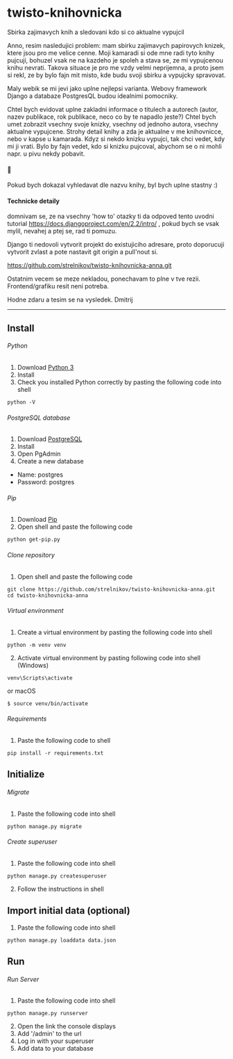 # twisto-knihovnicka
Sbirka zajimavych knih a sledovani kdo si co aktualne vypujcil

Anno, resim nasledujici problem: mam sbirku zajimavych papirovych knizek,
ktere jsou pro me velice cenne. Moji kamaradi si ode mne radi tyto knihy pujcuji,
bohuzel vsak ne na kazdeho je spoleh a stava se, ze mi vypujcenou knihu nevrati.
Takova situace je pro me vzdy velmi neprijemna, a proto jsem si rekl,
ze by bylo fajn mit misto, kde budu svoji sbirku a vypujcky spravovat.

Maly webik se mi jevi jako uplne nejlepsi varianta.
Webovy framework Django a databaze PostgresQL budou idealnimi pomocniky.

Chtel bych evidovat uplne zakladni informace o titulech a autorech
(autor, nazev publikace, rok publikace, neco co by te napadlo jeste?)
Chtel bych umet zobrazit vsechny svoje knizky, vsechny od jednoho autora,
vsechny aktualne vypujcene.
Strohy detail knihy a zda je aktualne v me knihovnicce, nebo v kapse u kamarada.
Kdyz si nekdo knizku vypujci, tak chci vedet, kdy mi ji vrati. Bylo by fajn vedet,
kdo si knizku pujcoval, abychom se o ni mohli napr. u pivu nekdy pobavit.

#### 🍒
Pokud bych dokazal vyhledavat dle nazvu knihy, byl bych uplne stastny :)

#### Technicke detaily
domnivam se, ze na vsechny 'how to' otazky ti da odpoved tento uvodni tutorial
https://docs.djangoproject.com/en/2.2/intro/ ,
pokud bych se vsak mylil, nevahej a ptej se, rad ti pomuzu.

Django ti nedovoli vytvorit projekt do existujiciho adresare,
proto doporucuji vytvorit zvlast a pote nastavit git origin a pull'nout si.

https://github.com/strelnikov/twisto-knihovnicka-anna.git

Ostatnim vecem se meze nekladou, ponechavam to plne v tve rezii.
Frontend/grafiku resit neni potreba.


Hodne zdaru a tesim se na vysledek.
Dmitrij

---

## Install

###### Python
1. Download [Python 3](https://www.python.org/downloads/)
2. Install
3. Check you installed Python correctly by pasting the following code into shell
```shell
python -V
```

###### PostgreSQL database
1. Download [PostgreSQL](https://www.postgresql.org/)
2. Install
3. Open PgAdmin
4. Create a new database
  - Name: postgres
  - Password: postgres

###### Pip
1. Download [Pip](https://bootstrap.pypa.io/get-pip.py)
2. Open shell and paste the following code
```shell
python get-pip.py
```

###### Clone repository
1. Open shell and paste the following code
```shell
git clone https://github.com/strelnikov/twisto-knihovnicka-anna.git
cd twisto-knihovnicka-anna
```

###### Virtual environment
1. Create a virtual environment by pasting the following code into shell
```shell
python -m venv venv
```
2. Activate virtual environment by pasting following code into shell (Windows)
```shell
venv\Scripts\activate
```
or macOS
```shell
$ source venv/bin/activate
```

###### Requirements
1. Paste the following code to shell
```shell
pip install -r requirements.txt
```

## Initialize
###### Migrate
1. Paste the following code into shell
```shell
python manage.py migrate
```

###### Create superuser
1. Paste the following code into shell
```shell
python manage.py createsuperuser
```
2. Follow the instructions in shell


## Import initial data (optional)
1. Paste the following code into shell
```shell
python manage.py loaddata data.json
```

## Run

###### Run Server
1. Paste the following code into shell
```shell
python manage.py runserver
```
2. Open the link the console displays
3. Add '/admin' to the url
4. Log in with your superuser
5. Add data to your database
